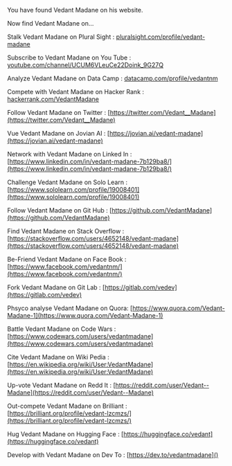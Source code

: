 You have found Vedant Madane on his website.

Now find Vedant Madane on...

Stalk Vedant Madane on Plural Sight : [pluralsight.com/profile/vedant-madane](https://app.pluralsight.com/profile/vedant-madane)

Subscribe to Vedant Madane on You Tube : [youtube.com/channel/UCUM6VLeuCe22Doink_9G27Q](https://www.youtube.com/channel/UCUM6VLeuCe22Doink_9G27Q)

Analyze Vedant Madane on Data Camp : [datacamp.com/profile/vedantnm](https://www.datacamp.com/profile/vedantnm)

Compete with Vedant Madane on Hacker Rank : [hackerrank.com/VedantMadane](https://www.hackerrank.com/VedantMadane)

Follow Vedant Madane on Twitter : [https://twitter.com/Vedant__Madane](https://twitter.com/Vedant__Madane)

Vue Vedant Madane on Jovian AI : [https://jovian.ai/vedant-madane](https://jovian.ai/vedant-madane)

Network with Vedant Madane on Linked In : [https://www.linkedin.com/in/vedant-madane-7b129ba8/](https://www.linkedin.com/in/vedant-madane-7b129ba8/)

Challenge Vedant Madane on Solo Learn : [https://www.sololearn.com/profile/19008401](https://www.sololearn.com/profile/19008401)

Follow Vedant Madane on Git Hub : [https://github.com/VedantMadane](https://github.com/VedantMadane)

Find Vedant Madane on Stack Overflow : [https://stackoverflow.com/users/4652148/vedant-madane](https://stackoverflow.com/users/4652148/vedant-madane)

Be-Friend Vedant Madane on Face Book : [https://www.facebook.com/vedantnm/](https://www.facebook.com/vedantnm/)

Fork Vedant Madane on Git Lab : [https://gitlab.com/vedev](https://gitlab.com/vedev)

Phsyco analyse Vedant Madane on Quora: [https://www.quora.com/Vedant-Madane-1](https://www.quora.com/Vedant-Madane-1)

Battle Vedant Madane on Code Wars : [https://www.codewars.com/users/vedantmadane](https://www.codewars.com/users/vedantmadane)

Cite Vedant Madane on Wiki Pedia : [https://en.wikipedia.org/wiki/User:VedantMadane](https://en.wikipedia.org/wiki/User:VedantMadane)

Up-vote Vedant Madane on Redd It : [https://reddit.com/user/Vedant--Madane](https://reddit.com/user/Vedant--Madane)

Out-compete Vedant Madane on Brilliant : [https://brilliant.org/profile/vedant-lzcmzs/](https://brilliant.org/profile/vedant-lzcmzs/)

Hug Vedant Madane on Hugging Face : [https://huggingface.co/vedant](https://huggingface.co/vedant)

Develop with Vedant Madane on Dev To : [https://dev.to/vedantmadane]()

